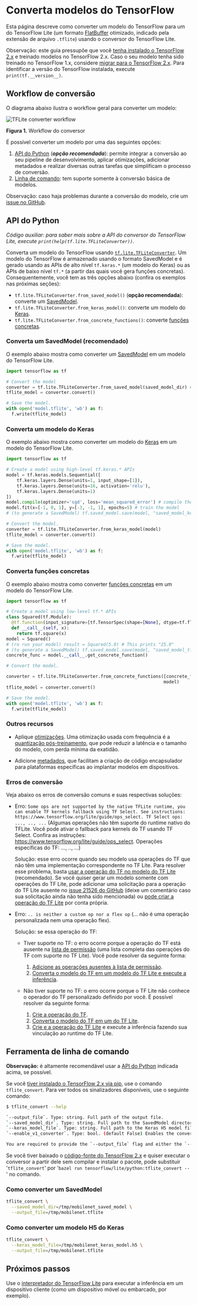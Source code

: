 # Converta modelos do TensorFlow

Esta página descreve como converter um modelo do TensorFlow para um do TensorFlow Lite (um formato [FlatBuffer](https://google.github.io/flatbuffers/) otimizado, indicado pela extensão de arquivo `.tflite`) usando o conversor do TensorFlow Lite.

Observação: este guia pressupõe que você [tenha instalado o TensorFlow 2.x](https://www.tensorflow.org/install/pip#tensorflow-2-packages-are-available) e treinado modelos no TensorFlow 2.x. Caso o seu modelo tenha sido treinado no TensorFlow 1.x, considere [migrar para o TensorFlow 2.x](https://www.tensorflow.org/guide/migrate/tflite). Para identificar a versão do TensorFlow instalada, execute `print(tf.__version__)`.

## Workflow de conversão

O diagrama abaixo ilustra o workflow geral para converter um modelo:

![TFLite converter workflow](../../images/convert/convert.png)

**Figura 1.** Workflow do conversor

É possível converter um modelo por uma das seguintes opções:

1. [API do Python](#python_api) (***opção recomendada***): permite integrar a conversão ao seu pipeline de desenvolvimento, aplicar otimizações, adicionar metadados e realizar diversas outras tarefas que simplificam o processo de conversão.
2. [Linha de comando](#cmdline): tem suporte somente à conversão básica de modelos.

Observação: caso haja problemas durante a conversão do modelo, crie um [issue no GitHub](https://github.com/tensorflow/tensorflow/issues/new?template=60-tflite-converter-issue.md).

## API do Python <a name="python_api"></a>

*Código auxiliar: para saber mais sobre a API do conversor do TensorFlow Lite, execute `print(help(tf.lite.TFLiteConverter))`.*

Converta um modelo do TensorFlow usando [`tf.lite.TFLiteConverter`](https://www.tensorflow.org/api_docs/python/tf/lite/TFLiteConverter). Um modelo do TensorFlow é armazenado usando o formato SavedModel e é gerado usando as APIs de alto nível `tf.keras.*` (um modelo do Keras) ou as APIs de baixo nível `tf.*` (a partir das quais você gera funções concretas). Consequentemente, você tem as três opções abaixo (confira os exemplos nas próximas seções):

- `tf.lite.TFLiteConverter.from_saved_model()` (**opção recomendada**): converte um [SavedModel](https://www.tensorflow.org/guide/saved_model).
- `tf.lite.TFLiteConverter.from_keras_model()`: converte um modelo do [Keras](https://www.tensorflow.org/guide/keras/overview).
- `tf.lite.TFLiteConverter.from_concrete_functions()`: converte [funções concretas](https://www.tensorflow.org/guide/intro_to_graphs).

### Converta um SavedModel (recomendado) <a name="saved_model"></a>

O exemplo abaixo mostra como converter um [SavedModel](https://www.tensorflow.org/guide/saved_model) em um modelo do TensorFlow Lite.

```python
import tensorflow as tf

# Convert the model
converter = tf.lite.TFLiteConverter.from_saved_model(saved_model_dir) # path to the SavedModel directory
tflite_model = converter.convert()

# Save the model.
with open('model.tflite', 'wb') as f:
  f.write(tflite_model)
```

### Converta um modelo do Keras <a name="keras"></a>

O exemplo abaixo mostra como converter um modelo do [Keras](https://www.tensorflow.org/guide/keras/overview) em um modelo do TensorFlow Lite.

```python
import tensorflow as tf

# Create a model using high-level tf.keras.* APIs
model = tf.keras.models.Sequential([
    tf.keras.layers.Dense(units=1, input_shape=[1]),
    tf.keras.layers.Dense(units=16, activation='relu'),
    tf.keras.layers.Dense(units=1)
])
model.compile(optimizer='sgd', loss='mean_squared_error') # compile the model
model.fit(x=[-1, 0, 1], y=[-3, -1, 1], epochs=5) # train the model
# (to generate a SavedModel) tf.saved_model.save(model, "saved_model_keras_dir")

# Convert the model.
converter = tf.lite.TFLiteConverter.from_keras_model(model)
tflite_model = converter.convert()

# Save the model.
with open('model.tflite', 'wb') as f:
  f.write(tflite_model)
```

### Converta funções concretas <a name="concrete_function"></a>

O exemplo abaixo mostra como converter [funções concretas](https://www.tensorflow.org/guide/intro_to_graphs) em um modelo do TensorFlow Lite.

```python
import tensorflow as tf

# Create a model using low-level tf.* APIs
class Squared(tf.Module):
  @tf.function(input_signature=[tf.TensorSpec(shape=[None], dtype=tf.float32)])
  def __call__(self, x):
    return tf.square(x)
model = Squared()
# (ro run your model) result = Squared(5.0) # This prints "25.0"
# (to generate a SavedModel) tf.saved_model.save(model, "saved_model_tf_dir")
concrete_func = model.__call__.get_concrete_function()

# Convert the model.

converter = tf.lite.TFLiteConverter.from_concrete_functions([concrete_func],
                                                            model)
tflite_model = converter.convert()

# Save the model.
with open('model.tflite', 'wb') as f:
  f.write(tflite_model)
```

### Outros recursos

- Aplique [otimizações](../../performance/model_optimization.md). Uma otimização usada com frequência é a [quantização pós-treinamento](../../performance/post_training_quantization.md), que pode reduzir a latência e o tamanho do modelo, com perda mínima da exatidão.

- Adicione [metadados](metadata.md), que facilitam a criação de código encapsulador para plataformas específicas ao implantar modelos em dispositivos.

### Erros de conversão

Veja abaixo os erros de conversão comuns e suas respectivas soluções:

- Erro: `Some ops are not supported by the native TFLite runtime, you can enable TF kernels fallback using TF Select. See instructions: https://www.tensorflow.org/lite/guide/ops_select. TF Select ops: ..., .., ...` (Algumas operações não têm suporte do runtime nativo do TFLite. Você pode ativar o fallback para kernels do TF usando TF Select. Confira as instruções: https://www.tensorflow.org/lite/guide/ops_select. Operações específicas do TF: ..., .., ...)

    Solução: esse erro ocorre quando seu modelo usa operações do TF que não têm uma implementação correspondente no TF Lite. Para resolver esse problema, basta [usar a operação do TF no modelo do TF Lite](../../guide/ops_select.md) (recomendado). Se você quiser gerar um modelo somente com operações do TF Lite, pode adicionar uma solicitação para a operação do TF Lite ausente no [issue 21526 do GitHub](https://github.com/tensorflow/tensorflow/issues/21526) (deixe um comentário caso sua solicitação ainda não tenha sido mencionada) ou [pode criar a operação do TF Lite](../../guide/ops_custom#create_and_register_the_operator) por conta própria.

- Erro: `.. is neither a custom op nor a flex op` (... não é uma operação personalizada nem uma operação flex).

    Solução: se essa operação do TF:

    - Tiver suporte no TF: o erro ocorre porque a operação do TF está ausente na [lista de permissão](../../guide/op_select_allowlist.md) (uma lista completa das operações do TF com suporte no TF Lite). Você pode resolver da seguinte forma:

        1. [Adicione as operações ausentes à lista de permissão](../../guide/op_select_allowlist.md#add_tensorflow_core_operators_to_the_allowed_list).
        2. [Converta o modelo do TF em um modelo do TF Lite e execute a inferência](../../guide/ops_select.md).

    - Não tiver suporte no TF: o erro ocorre porque o TF Lite não conhece o operador do TF personalizado definido por você. É possível resolver da seguinte forma:

        1. [Crie a operação do TF](https://www.tensorflow.org/guide/create_op).
        2. [Converta o modelo do TF em um do TF Lite](../../guide/op_select_allowlist.md#users_defined_operators).
        3. [Crie e a operação do TF Lite](../../guide/ops_custom.md#create_and_register_the_operator) e execute a inferência fazendo sua vinculação ao runtime do TF Lite.

## Ferramenta de linha de comando <a name="cmdline"></a>

**Observação:** é altamente recomendável usar a [API do Python](#python_api) indicada acima, se possível.

Se você [tiver instalado o TensorFlow 2.x via pip](https://www.tensorflow.org/install/pip), use o comando `tflite_convert`. Para ver todos os sinalizadores disponíveis, use o seguinte comando:

```sh
$ tflite_convert --help

`--output_file`. Type: string. Full path of the output file.
`--saved_model_dir`. Type: string. Full path to the SavedModel directory.
`--keras_model_file`. Type: string. Full path to the Keras H5 model file.
`--enable_v1_converter`. Type: bool. (default False) Enables the converter and flags used in TF 1.x instead of TF 2.x.

You are required to provide the `--output_file` flag and either the `--saved_model_dir` or `--keras_model_file` flag.
```

Se você tiver baixado o [código-fonte do TensorFlow 2.x](https://www.tensorflow.org/install/source) e quiser executar o conversor a partir dele sem compilar e instalar o pacote, pode substituir '`tflite_convert`' por '`bazel run tensorflow/lite/python:tflite_convert --`' no comando.

### Como converter um SavedModel <a name="cmdline_saved_model"></a>

```sh
tflite_convert \
  --saved_model_dir=/tmp/mobilenet_saved_model \
  --output_file=/tmp/mobilenet.tflite
```

### Como converter um modelo H5 do Keras <a name="cmdline_keras_model"></a>

```sh
tflite_convert \
  --keras_model_file=/tmp/mobilenet_keras_model.h5 \
  --output_file=/tmp/mobilenet.tflite
```

## Próximos passos

Use o [interpretador do TensorFlow Lite](../../guide/inference.md) para executar a inferência em um dispositivo cliente (como um dispositivo móvel ou embarcado, por exemplo).
